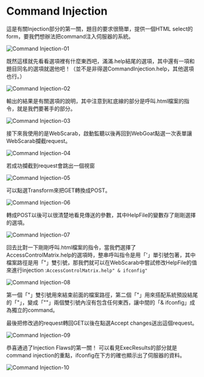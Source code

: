Command Injection
====
這是有關Injection部分的第一關，題目的要求很簡單，提供一個HTML select的form，要我們想辦法把command注入伺服器的系統。

![Command Injection-01](../_Screenshot/Injection_Flaws/Command_Ijection/Command_Ijection-01.png)

既然這樣就先看看選項裡有什麼東西吧，滿滿.help結尾的選項，其中還有一項和題目同名的選項就選他吧！（並不是非得選CommandInjection.help，其他選項也行。）

![Command Injection-02](../_Screenshot/Injection_Flaws/Command_Ijection/Command_Ijection-02.png)

輸出的結果是有關選項的說明，其中注意到紅底線的部分是呼叫.html檔案的指令，就是我們要著手的部分。

![Command Injection-03](../_Screenshot/Injection_Flaws/Command_Ijection/Command_Ijection-03.png)

接下來我使用的是WebScarab，啟動監聽以後再回到WebGoat點選一次表單讓WebScarab攔截request。

![Command Injection-04](../_Screenshot/Injection_Flaws/Command_Ijection/Command_Ijection-04.png)

若成功攔截到request會跳出一個視窗

![Command Injection-05](../_Screenshot/Injection_Flaws/Command_Ijection/Command_Ijection-05.png)

可以點選Transform來把GET轉換成POST。

![Command Injection-06](../_Screenshot/Injection_Flaws/Command_Ijection/Command_Ijection-06.png)

轉成POST以後可以很清楚地看見傳送的參數，其中HelpFile的變數存了剛剛選擇的選項。

![Command Injection-07](../_Screenshot/Injection_Flaws/Command_Ijection/Command_Ijection-07.png)

回去比對一下剛剛呼叫.html檔案的指令，當我們選擇了AccessControlMatrix.help的選項時，整串呼叫指令是用「'」單引號包著，其中檔案路徑是用「"」雙引號，那我們就可以在WebScarab中嘗試修改HelpFile的值來進行injection :`AccessControlMatrix.help" & ifconfig"`

![Command Injection-08](../_Screenshot/Injection_Flaws/Command_Ijection/Command_Ijection-08.png)

第一個「"」雙引號用來結束前面的檔案路徑，第二個「"」用來搭配系統預設結尾的「"」，變成「""」兩個雙引號內沒有包含任何東西，讓中間的「& ifconfig」成為獨立的command。

最後把修改過的request轉回GET以後在點選Accept changes送出這個request。

![Command Injection-09](../_Screenshot/Injection_Flaws/Command_Ijection/Command_Ijection-09.png)

恭喜通過了Injection Flaws的第一關！
可以看見ExecResults的部分就是command injection的重點，ifconfig在下方的確也顯示出了伺服器的資料。

![Command Injection-10](../_Screenshot/Injection_Flaws/Command_Ijection/Command_Ijection-10.png)

